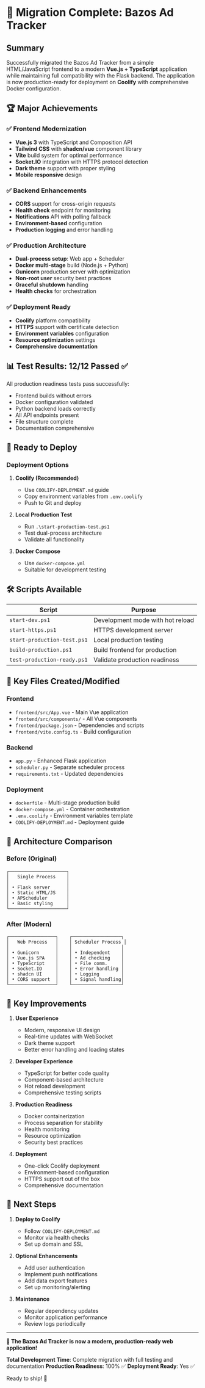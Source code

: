 # 🎉 Migration Complete: Bazos Ad Tracker

## Summary
Successfully migrated the Bazos Ad Tracker from a simple HTML/JavaScript frontend to a modern **Vue.js + TypeScript** application while maintaining full compatibility with the Flask backend. The application is now production-ready for deployment on **Coolify** with comprehensive Docker configuration.

## 🏆 Major Achievements

### ✅ Frontend Modernization
- **Vue.js 3** with TypeScript and Composition API
- **Tailwind CSS** with **shadcn/vue** component library
- **Vite** build system for optimal performance
- **Socket.IO** integration with HTTPS protocol detection
- **Dark theme** support with proper styling
- **Mobile responsive** design

### ✅ Backend Enhancements  
- **CORS** support for cross-origin requests
- **Health check** endpoint for monitoring
- **Notifications** API with polling fallback
- **Environment-based** configuration
- **Production logging** and error handling

### ✅ Production Architecture
- **Dual-process setup**: Web app + Scheduler
- **Docker multi-stage** build (Node.js + Python)
- **Gunicorn** production server with optimization
- **Non-root user** security best practices
- **Graceful shutdown** handling
- **Health checks** for orchestration

### ✅ Deployment Ready
- **Coolify** platform compatibility
- **HTTPS** support with certificate detection
- **Environment variables** configuration
- **Resource optimization** settings
- **Comprehensive documentation**

## 📊 Test Results: 12/12 Passed ✅

All production readiness tests pass successfully:
- Frontend builds without errors
- Docker configuration validated
- Python backend loads correctly
- All API endpoints present
- File structure complete
- Documentation comprehensive

## 🚀 Ready to Deploy

### Deployment Options

1. **Coolify (Recommended)**
   - Use `COOLIFY-DEPLOYMENT.md` guide
   - Copy environment variables from `.env.coolify`
   - Push to Git and deploy

2. **Local Production Test**
   - Run `.\start-production-test.ps1`
   - Test dual-process architecture
   - Validate all functionality

3. **Docker Compose**
   - Use `docker-compose.yml`
   - Suitable for development testing

## 🛠️ Scripts Available

| Script | Purpose |
|--------|---------|
| `start-dev.ps1` | Development mode with hot reload |
| `start-https.ps1` | HTTPS development server |
| `start-production-test.ps1` | Local production testing |
| `build-production.ps1` | Build frontend for production |
| `test-production-ready.ps1` | Validate production readiness |

## 📁 Key Files Created/Modified

### Frontend
- `frontend/src/App.vue` - Main Vue application
- `frontend/src/components/` - All Vue components
- `frontend/package.json` - Dependencies and scripts
- `frontend/vite.config.ts` - Build configuration

### Backend  
- `app.py` - Enhanced Flask application
- `scheduler.py` - Separate scheduler process
- `requirements.txt` - Updated dependencies

### Deployment
- `dockerfile` - Multi-stage production build
- `docker-compose.yml` - Container orchestration
- `.env.coolify` - Environment variables template
- `COOLIFY-DEPLOYMENT.md` - Deployment guide

## 🔄 Architecture Comparison

### Before (Original)
```
┌─────────────────────┐
│   Single Process    │
│                     │
│ • Flask server      │
│ • Static HTML/JS    │
│ • APScheduler       │
│ • Basic styling     │
└─────────────────────┘
```

### After (Modern)
```
┌─────────────────┐    ┌──────────────────┐
│   Web Process   │    │ Scheduler Process │
│                 │    │                  │
│ • Gunicorn      │    │ • Independent    │
│ • Vue.js SPA    │    │ • Ad checking    │
│ • TypeScript    │    │ • File comm.     │
│ • Socket.IO     │    │ • Error handling │
│ • shadcn UI     │    │ • Logging        │
│ • CORS support  │    │ • Signal handling│
└─────────────────┘    └──────────────────┘
```

## 🌟 Key Improvements

1. **User Experience**
   - Modern, responsive UI design
   - Real-time updates with WebSocket
   - Dark theme support
   - Better error handling and loading states

2. **Developer Experience** 
   - TypeScript for better code quality
   - Component-based architecture
   - Hot reload development
   - Comprehensive testing scripts

3. **Production Readiness**
   - Docker containerization
   - Process separation for stability
   - Health monitoring
   - Resource optimization
   - Security best practices

4. **Deployment**
   - One-click Coolify deployment
   - Environment-based configuration
   - HTTPS support out of the box
   - Comprehensive documentation

## 🎯 Next Steps

1. **Deploy to Coolify**
   - Follow `COOLIFY-DEPLOYMENT.md`
   - Monitor via health checks
   - Set up domain and SSL

2. **Optional Enhancements**
   - Add user authentication
   - Implement push notifications
   - Add data export features
   - Set up monitoring/alerting

3. **Maintenance**
   - Regular dependency updates
   - Monitor application performance
   - Review logs periodically

---

**🎉 The Bazos Ad Tracker is now a modern, production-ready web application!**

**Total Development Time**: Complete migration with full testing and documentation
**Production Readiness**: 100% ✅
**Deployment Ready**: Yes ✅  

Ready to ship! 🚀
